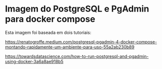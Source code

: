 # Imagem do PostgreSQL e PgAdmin para docker compose

Esta imagem foi baseada em dois tutoriais:

https://renatogroffe.medium.com/postgresql-pgadmin-4-docker-compose-montando-rapidamente-um-ambiente-para-uso-55a2ab230b89

https://towardsdatascience.com/how-to-run-postgresql-and-pgadmin-using-docker-3a6a8ae918b5
